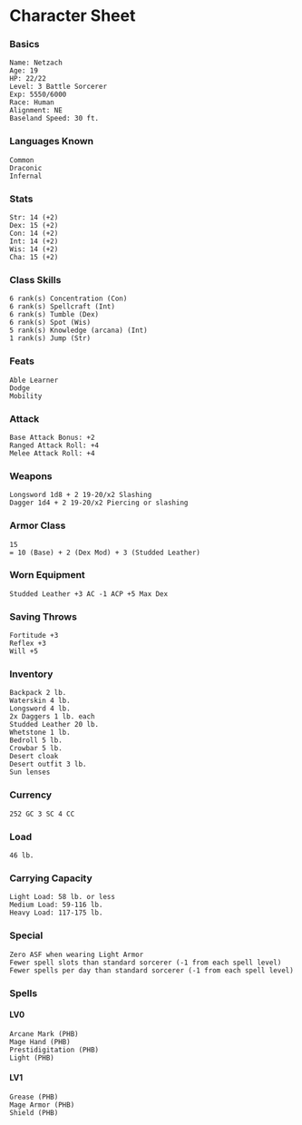 # Character Sheet

### Basics

    Name: Netzach
    Age: 19
    HP: 22/22
    Level: 3 Battle Sorcerer
    Exp: 5550/6000
    Race: Human
    Alignment: NE
    Baseland Speed: 30 ft.
    
### Languages Known

    Common
    Draconic
    Infernal
 
### Stats

    Str: 14 (+2)
    Dex: 15 (+2)
    Con: 14 (+2)
    Int: 14 (+2)
    Wis: 14 (+2)
    Cha: 15 (+2)

### Class Skills

    6 rank(s) Concentration (Con)
    6 rank(s) Spellcraft (Int)
    6 rank(s) Tumble (Dex)
    6 rank(s) Spot (Wis) 
    5 rank(s) Knowledge (arcana) (Int) 
    1 rank(s) Jump (Str)
    
### Feats

    Able Learner
    Dodge
    Mobility
    
### Attack

    Base Attack Bonus: +2
    Ranged Attack Roll: +4
    Melee Attack Roll: +4
    
### Weapons

    Longsword 1d8 + 2 19-20/x2 Slashing 
    Dagger 1d4 + 2 19-20/x2 Piercing or slashing
 
### Armor Class
    
    15 
    = 10 (Base) + 2 (Dex Mod) + 3 (Studded Leather)
    
### Worn Equipment

    Studded Leather +3 AC -1 ACP +5 Max Dex   

### Saving Throws

    Fortitude +3
    Reflex +3
    Will +5
    
### Inventory   

    Backpack 2 lb.
    Waterskin 4 lb.
    Longsword 4 lb.
    2x Daggers 1 lb. each
    Studded Leather 20 lb.
    Whetstone 1 lb.
    Bedroll 5 lb.
    Crowbar 5 lb.
    Desert cloak
    Desert outfit 3 lb.
    Sun lenses

### Currency
 
    252 GC 3 SC 4 CC

### Load

    46 lb.

### Carrying Capacity
   
    Light Load: 58 lb. or less
    Medium Load: 59-116 lb.
    Heavy Load: 117-175 lb.
    
### Special

    Zero ASF when wearing Light Armor
    Fewer spell slots than standard sorcerer (-1 from each spell level)
    Fewer spells per day than standard sorcerer (-1 from each spell level)    

### Spells

#### LV0

    Arcane Mark (PHB)
    Mage Hand (PHB)
    Prestidigitation (PHB)
    Light (PHB)

#### LV1

    Grease (PHB)
    Mage Armor (PHB)
    Shield (PHB)

